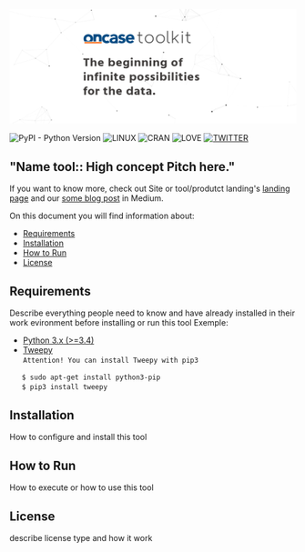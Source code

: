 ![Name tool: a module for Twitter data extraction](./img/toolkit_header.png)

![PyPI - Python Version](https://img.shields.io/pypi/pyversions/Django.svg?style=for-the-badge) 
![LINUX](https://img.shields.io/badge/PLATFORM-LINUX-blue.svg?style=for-the-badge) 
![CRAN](https://img.shields.io/badge/LICENSE-GPLv3-blue.svg?style=for-the-badge) 
![LOVE](https://img.shields.io/badge/BUILT%20WITH-LOVE-red.svg?style=for-the-badge)
[![TWITTER](https://img.shields.io/badge/BY-@oncase-lightgrey.svg?style=for-the-badge)](https://twitter.com/oncase) 


## **"Name tool:: High concept Pitch here."**  

If you want to know more, check out Site or tool/produtct landing's [landing page](http://tarantulla.io/) and our [some blog post](https://medium.com/oncase/extracting-data-from-twitter-with-tarantulla-c25f3a0a26d5) in Medium.
 
On this document you will find information about:
 
- [Requirements](#requirements)  
- [Installation](#installation)   
- [How to Run](#how-to-run)  
- [License](#license)


## Requirements 

Describe everything people need to know and have already installed in their work evironment before installing or run this tool
Exemple: 
- [Python 3.x (>=3.4)](https://www.python.org/getit/)
- [Tweepy](http://www.tweepy.org/)  
```Attention! You can install Tweepy with pip3```  
```sh
   $ sudo apt-get install python3-pip  
   $ pip3 install tweepy
```

## Installation

How to configure and install this tool 

## How to Run

How to execute or how to use this tool
 
## License

describe license type and how it work
